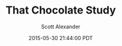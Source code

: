 ---
layout: podcast
title: "That Chocolate Study"
author: Scott Alexander
description: https://slatestarcodex.com/2015/05/30/that-chocolate-study/
date: 2015-05-30 21:44:00 PDT
length: 3924584
duration: 981
guid: that-chocolate-study
---
